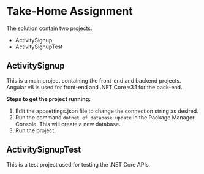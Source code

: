 # Take-Home Assignment
The solution contain two projects.
- ActivitySignup
- ActivitySignupTest

## ActivitySignup
This is a main project containing the front-end and backend projects.
Angular v8 is used for front-end and .NET Core v3.1 for the back-end.

**Steps to get the project running:**
1. Edit the appsettings.json file to change the connection string as desired.
2. Run the command `dotnet ef database update` in the Package Manager Console. This will create a new database.
3. Run the project.

## ActivitySignupTest
This is a test project used for testing the .NET Core APIs.